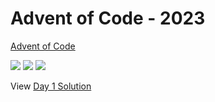 Advent of Code - 2023
=====================

[Advent of Code](https://adventofcode.com)

![](https://img.shields.io/badge/day%20📅-01-blue)
![](https://img.shields.io/badge/stars%20⭐-02-yellow)
![](https://img.shields.io/badge/days%20completed-01-red)

View [Day 1 Solution](1/README.md)
